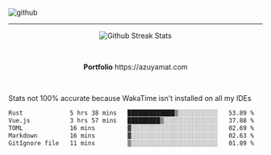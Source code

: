 ![github](https://media.discordapp.net/attachments/881363147364118528/1142610121697021952/background.png?width=1000&height=300)<br>
___
<p align="center">
  <img alt="Github Streak Stats" src="https://streak-stats.demolab.com?user=Azuyamat&theme=transparent&hide_border=true"/>
</p><br>
<p align="center">
      <strong>Portfolio</strong> https://azuyamat.com
</p><br>

Stats not 100% accurate because WakaTime isn't installed on all my IDEs
<!--START_SECTION:waka-->

```txt
Rust             5 hrs 38 mins   █████████████▒░░░░░░░░░░░   53.89 %
Vue.js           3 hrs 57 mins   █████████▒░░░░░░░░░░░░░░░   37.88 %
TOML             16 mins         ▓░░░░░░░░░░░░░░░░░░░░░░░░   02.69 %
Markdown         16 mins         ▓░░░░░░░░░░░░░░░░░░░░░░░░   02.63 %
GitIgnore file   11 mins         ▒░░░░░░░░░░░░░░░░░░░░░░░░   01.89 %
```

<!--END_SECTION:waka-->
